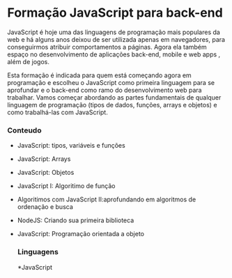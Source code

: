 # Formação JavaScript para back-end
JavaScript é hoje uma das linguagens de programação mais populares da web e há alguns anos deixou de ser utilizada apenas em navegadores, para conseguirmos atribuir comportamentos a páginas. Agora ela também espaço no desenvolvimento de aplicações back-end, mobile e web apps , além de jogos.

Esta formação é indicada para quem está começando agora em programação e escolheu o JavaScript como primeira linguagem para se aprofundar e o back-end como ramo do desenvolvimento web para trabalhar. Vamos começar abordando as partes fundamentais de qualquer linguagem de programação (tipos de dados, funções, arrays e objetos) e como trabalhá-las com JavaScript.

### Conteudo
* JavaScript: tipos, variáveis e funções
* JavaScript: Arrays
* JavaScript: Objetos
* JavaScript I: Algoritimo de função 
* Algoritimos com JavaScript II:aprofundando em algoritmos de ordenação e busca
* NodeJS: Criando sua primeira biblioteca
* JavaScript: Programação orientada a objeto

  ### Linguagens
  *JavaScript

